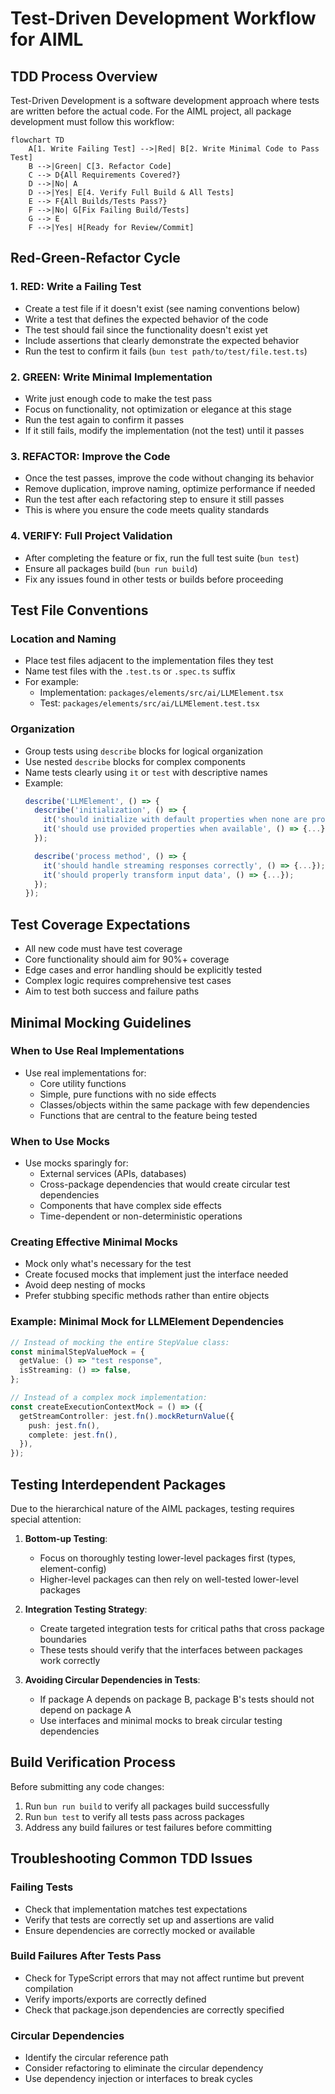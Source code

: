 # Test-Driven Development Workflow for AIML

## TDD Process Overview

Test-Driven Development is a software development approach where tests are written before the actual code. For the AIML project, all package development must follow this workflow:

```mermaid
flowchart TD
    A[1. Write Failing Test] -->|Red| B[2. Write Minimal Code to Pass Test]
    B -->|Green| C[3. Refactor Code]
    C --> D{All Requirements Covered?}
    D -->|No| A
    D -->|Yes| E[4. Verify Full Build & All Tests]
    E --> F{All Builds/Tests Pass?}
    F -->|No| G[Fix Failing Build/Tests]
    G --> E
    F -->|Yes| H[Ready for Review/Commit]
```

## Red-Green-Refactor Cycle

### 1. RED: Write a Failing Test

- Create a test file if it doesn't exist (see naming conventions below)
- Write a test that defines the expected behavior of the code
- The test should fail since the functionality doesn't exist yet
- Include assertions that clearly demonstrate the expected behavior
- Run the test to confirm it fails (`bun test path/to/test/file.test.ts`)

### 2. GREEN: Write Minimal Implementation

- Write just enough code to make the test pass
- Focus on functionality, not optimization or elegance at this stage
- Run the test again to confirm it passes
- If it still fails, modify the implementation (not the test) until it passes

### 3. REFACTOR: Improve the Code

- Once the test passes, improve the code without changing its behavior
- Remove duplication, improve naming, optimize performance if needed
- Run the test after each refactoring step to ensure it still passes
- This is where you ensure the code meets quality standards

### 4. VERIFY: Full Project Validation

- After completing the feature or fix, run the full test suite (`bun test`)
- Ensure all packages build (`bun run build`)
- Fix any issues found in other tests or builds before proceeding

## Test File Conventions

### Location and Naming

- Place test files adjacent to the implementation files they test
- Name test files with the `.test.ts` or `.spec.ts` suffix
- For example:
  - Implementation: `packages/elements/src/ai/LLMElement.tsx`
  - Test: `packages/elements/src/ai/LLMElement.test.tsx`

### Organization

- Group tests using `describe` blocks for logical organization
- Use nested `describe` blocks for complex components
- Name tests clearly using `it` or `test` with descriptive names
- Example:
  ```typescript
  describe('LLMElement', () => {
    describe('initialization', () => {
      it('should initialize with default properties when none are provided', () => {...});
      it('should use provided properties when available', () => {...});
    });

    describe('process method', () => {
      it('should handle streaming responses correctly', () => {...});
      it('should properly transform input data', () => {...});
    });
  });
  ```

## Test Coverage Expectations

- All new code must have test coverage
- Core functionality should aim for 90%+ coverage
- Edge cases and error handling should be explicitly tested
- Complex logic requires comprehensive test cases
- Aim to test both success and failure paths

## Minimal Mocking Guidelines

### When to Use Real Implementations

- Use real implementations for:
  - Core utility functions
  - Simple, pure functions with no side effects
  - Classes/objects within the same package with few dependencies
  - Functions that are central to the feature being tested

### When to Use Mocks

- Use mocks sparingly for:
  - External services (APIs, databases)
  - Cross-package dependencies that would create circular test dependencies
  - Components that have complex side effects
  - Time-dependent or non-deterministic operations

### Creating Effective Minimal Mocks

- Mock only what's necessary for the test
- Create focused mocks that implement just the interface needed
- Avoid deep nesting of mocks
- Prefer stubbing specific methods rather than entire objects

### Example: Minimal Mock for LLMElement Dependencies

```typescript
// Instead of mocking the entire StepValue class:
const minimalStepValueMock = {
  getValue: () => "test response",
  isStreaming: () => false,
};

// Instead of a complex mock implementation:
const createExecutionContextMock = () => ({
  getStreamController: jest.fn().mockReturnValue({
    push: jest.fn(),
    complete: jest.fn(),
  }),
});
```

## Testing Interdependent Packages

Due to the hierarchical nature of the AIML packages, testing requires special attention:

1. **Bottom-up Testing**:

   - Focus on thoroughly testing lower-level packages first (types, element-config)
   - Higher-level packages can then rely on well-tested lower-level packages

2. **Integration Testing Strategy**:

   - Create targeted integration tests for critical paths that cross package boundaries
   - These tests should verify that the interfaces between packages work correctly

3. **Avoiding Circular Dependencies in Tests**:
   - If package A depends on package B, package B's tests should not depend on package A
   - Use interfaces and minimal mocks to break circular testing dependencies

## Build Verification Process

Before submitting any code changes:

1. Run `bun run build` to verify all packages build successfully
2. Run `bun test` to verify all tests pass across packages
3. Address any build failures or test failures before committing

## Troubleshooting Common TDD Issues

### Failing Tests

- Check that implementation matches test expectations
- Verify that tests are correctly set up and assertions are valid
- Ensure dependencies are correctly mocked or available

### Build Failures After Tests Pass

- Check for TypeScript errors that may not affect runtime but prevent compilation
- Verify imports/exports are correctly defined
- Check that package.json dependencies are correctly specified

### Circular Dependencies

- Identify the circular reference path
- Consider refactoring to eliminate the circular dependency
- Use dependency injection or interfaces to break cycles
